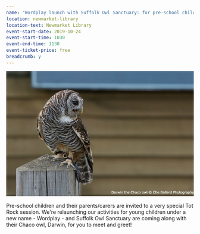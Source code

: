 ```yaml
---
name: "Wordplay launch with Suffolk Owl Sanctuary: for pre-school children and their parents/carers"
location: newmarket-library
location-text: Newmarket Library
event-start-date: 2019-10-24
event-start-time: 1030
event-end-time: 1130
event-ticket-price: free
breadcrumb: y
---
```


![Darwin the Chaco owl](/images/featured/featured-darwin-chaco-owl.jpg)

Pre-school children and their parents/carers are invited to a very special Tot Rock session. We're relaunching our activities for young children under a new name - Wordplay - and Suffolk Owl Sanctuary are coming along with their Chaco owl, Darwin, for you to meet and greet!
